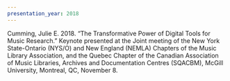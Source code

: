 ```yaml
---
presentation_year: 2018
---
```

Cumming, Julie E. 2018. “The Transformative Power of Digital Tools for Music Research.” Keynote presented at the Joint meeting of the New York State-Ontario (NYS/O) and New England (NEMLA) Chapters of the Music Library Association, and the Quebec Chapter of the Canadian Association of Music Libraries, Archives and Documentation Centres (SQACBM), McGill University, Montreal, QC, November 8.
